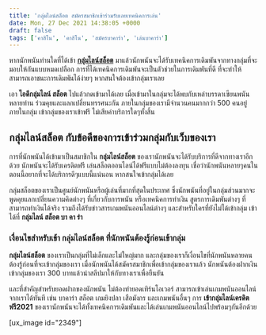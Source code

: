 ```yaml
---
title: 'กลุ่มไลน์สล็อต สมัครสมาชิกเข้าร่วมรับเลยเทคนิคการเล่น'
date: Mon, 27 Dec 2021 14:38:05 +0000
draft: false
tags: ['คาสิโน', 'คาสิโน', 'สมัครบาคาร่า', 'เล่นบาคาร่า']
---
```


หากนักพนันท่านใดที่ได้เข้า [**กลุ่มไลน์สล็อต**](/archives/) มาแล้วนักพนันจะได้รับเทคนิคการเดิมพันจากทางกลุ่มที่จะมอบให้กันแบบหมดเปลือก การที่ได้เทคนิคการเดิมพันจะเป็นตัวช่วยในการเดิมพันที่ดี ที่จะทำให้สามารถเอาชนะการเดิมพันได้ง่ายๆ หากสนใจต้องเข้ากลุ่มเราเลย

เอา **ไอดีกลุ่มไลน์ สล็อต** ไปแล้วกดเข้ามาได้เลย เมื่อเข้ามาในกลุ่มจะได้พบกับเหล่าบรรดาเซียนพนันหลายท่าน ร่วมคุยและแลกเปลี่ยนทรรศนะกัน ภายในกลุ่มของเรามีจำนวนคนมากกว่า 500 คนอยู่ภายในกลุ่ม เข้ากลุ่มของเราเข้าฟรี ไม่เสียค่าบริการใดๆทั้งสิ้น

**กลุ่มไลน์สล็อต กับข้อดีของการเข้าร่วมกลุ่มกับเว็บของเรา**
-----------------------------------------------------------

การที่นักพนันได้เข้ามาเป็นสมาชิกใน **กลุ่มไลน์สล็อต** ของเรานักพนันจะได้รับบริการที่ดีจากทางเราอีกด้วย นักพนันจะได้รับเครดิตฟรี เล่นสล็อตออนไลน์ได้ฟรีแบบไม่ต้องลงทุน เชื่อว่านักพนันหลายๆคนในตอนนี้อยากที่จะได้บริการดีๆแบบนี้แน่นอน หากสนใจเข้ากลุ่มได้เลย

กลุ่มสล็อตของเราเป็นศูนย์นักพนันหรือผู้เล่นที่มากที่สุดในประเทศ ซึ่งนักพนันที่อยู่ในกลุ่มส่วนมากจะพูดคุยแลกเปลี่ยนความคิดต่างๆ ที่เกี่ยวกับการพนัน หรือเทคนิคการทำเงิน สูตรการเดิมพันต่างๆ ที่สามารถทำเงินได้จริง รวมถึงได้รับข่าวสารเกมพนันออนไลน์ต่างๆ และสำหรับใครที่ยังไม่ได้เข้ากลุ่ม เข้าได้ที่ **กลุ่มไลน์ สล็อต บา คา ร่า**

### **เงื่อนไขสำหรับเข้า กลุ่มไลน์สล็อต ที่นักพนันต้องรู้ก่อนเข้ากลุ่ม**

**กลุ่มไลน์สล็อต** ของเราเป็นกลุ่มที่ไม่เล็กและไม่ใหญ่มาก และกลุ่มของเราก็เงื่อนไขที่นักพนันหลายคนต้องรู้ก่อนที่จะเข้ากลุ่มของเรา เมื่อนักพนันได้สมัครสมาชิกเพื่อเข้ากลุ่มของเราแล้ว นักพนันต้องฝากเงินเข้ากลุ่มของเรา 300 บาทแล้วนำสลีปมาให้กับทางเราเพื่อยืนยัน

และที่สำคัญสำหรับยอดฝากของนักพนัน ไม่ต้องทำยอดเทิร์นโอเวอร์ สามารถเข้าเล่นเกมพนันออนไลน์จากเราได้ทันที เช่น บาคาร่า สล็อต เกมยิงปลา เสือมังกร และเกมพนันอื่นๆ การ **เข้ากลุ่มไลน์เครดิตฟรี2021** ของเรานักพนันจะได้ทั้งเทคนิคการเดิมพันและได้เล่นเกมพนันออนไลน์ไปพร้อมๆกันอีกด้วย

\[ux\_image id="2349"\]